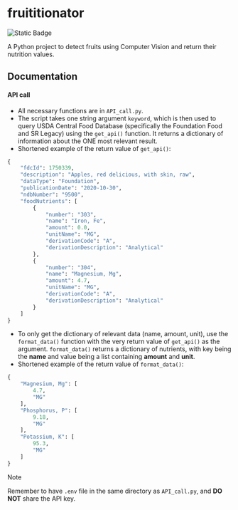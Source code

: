 # fruititionator
![Static Badge](https://img.shields.io/badge/Python-3.8.5-blue?style=flat&logo=Python&logoColor=white)

A Python project to detect fruits using Computer Vision and return their nutrition values.

## Documentation
#### API call 
- All necessary functions are in `API_call.py`.
- The script takes one string argument `keyword`, which is then used to query USDA Central Food Database (specifically the Foundation Food and SR Legacy) using the `get_api()` function. It returns a dictionary of information about the ONE most relevant result.
- Shortened example of the return value of `get_api()`:
```Python
{
    "fdcId": 1750339,
    "description": "Apples, red delicious, with skin, raw",
    "dataType": "Foundation",
    "publicationDate": "2020-10-30",
    "ndbNumber": "9500",
    "foodNutrients": [
        {
            "number": "303",
            "name": "Iron, Fe",
            "amount": 0.0,
            "unitName": "MG",
            "derivationCode": "A",
            "derivationDescription": "Analytical"
        },
        {
            "number": "304",
            "name": "Magnesium, Mg",
            "amount": 4.7,
            "unitName": "MG",
            "derivationCode": "A",
            "derivationDescription": "Analytical"
        }
    ]
}
```
- To only get the dictionary of relevant data (name, amount, unit), use the `format_data()` function with the very return value of `get_api()` as the argument. `format_data()` returns a dictionary of nutrients, with key being the **name** and value being a list containing **amount** and **unit**.
- Shortened example of the return value of `format_data()`:
```Python
{
    "Magnesium, Mg": [
        4.7,
        "MG"
    ],
    "Phosphorus, P": [
        9.18,
        "MG"
    ],
    "Potassium, K": [
        95.3,
        "MG"
    ]
}
```
> [!NOTE]
> Remember to have `.env` file in the same directory as `API_call.py`, and **DO NOT** share the API key.



